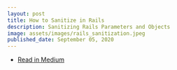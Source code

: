 ```yaml
---
layout: post
title: How to Sanitize in Rails
description: Sanitizing Rails Parameters and Objects
image: assets/images/rails_sanitization.jpeg
published_date: September 05, 2020
---
```


<ul class="actions small">
  <li><a href="https://medium.com/@kelishrestha97/how-to-sanitize-in-rails-c30d5551bcde" class="button special fit icon fa-book">Read in Medium</a></li>
</ul>
